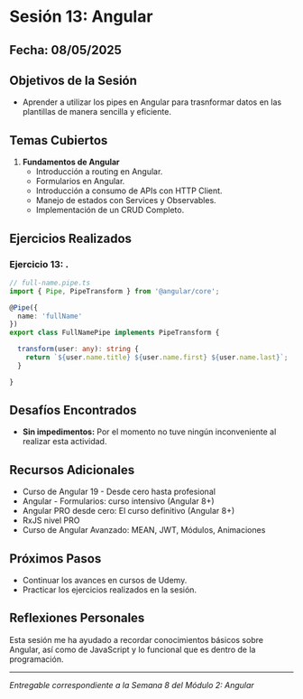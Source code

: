 # Sesión 13: Angular

## Fecha: 08/05/2025

## Objetivos de la Sesión

- Aprender a utilizar los pipes en Angular para trasnformar datos en las plantillas de manera sencilla y eficiente.

## Temas Cubiertos

1. **Fundamentos de Angular**
   - Introducción  a routing en Angular.
   - Formularios en Angular.
   - Introducción a consumo de APIs con HTTP Client.
   - Manejo de estados con Services y Observables.
   - Implementación de un CRUD Completo.

## Ejercicios Realizados

### Ejercicio 13: .

```ts
// full-name.pipe.ts
import { Pipe, PipeTransform } from '@angular/core';

@Pipe({
  name: 'fullName'
})
export class FullNamePipe implements PipeTransform {

  transform(user: any): string {
    return `${user.name.title} ${user.name.first} ${user.name.last}`;
  }

}

```


## Desafíos Encontrados

- **Sin impedimentos:** Por el momento no tuve ningún inconveniente al realizar esta actividad.  

## Recursos Adicionales

- Curso de Angular 19 - Desde cero hasta profesional
- Angular - Formularios: curso intensivo (Angular 8+)
- Angular PRO desde cero: El curso definitivo (Angular 8+)
- RxJS nivel PRO
- Curso de Angular Avanzado: MEAN, JWT, Módulos, Animaciones

## Próximos Pasos

- Continuar los avances en cursos de Udemy. 
- Practicar los ejercicios realizados en la sesión.

## Reflexiones Personales

Esta sesión me ha ayudado a recordar conocimientos básicos sobre Angular, así como de JavaScript y lo funcional que es dentro de la programación.

---

*Entregable correspondiente a la Semana 8 del Módulo 2: Angular*